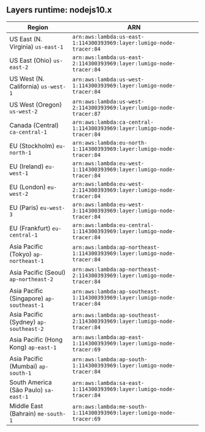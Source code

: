 Layers runtime: nodejs10.x
----
| Region | ARN |
| --- | --- |
|US East (N. Virginia)  `us-east-1`|`arn:aws:lambda:us-east-1:114300393969:layer:lumigo-node-tracer:84`|
|US East (Ohio)  `us-east-2`|`arn:aws:lambda:us-east-2:114300393969:layer:lumigo-node-tracer:84`|
|US West (N. California)  `us-west-1`|`arn:aws:lambda:us-west-1:114300393969:layer:lumigo-node-tracer:84`|
|US West (Oregon)  `us-west-2`|`arn:aws:lambda:us-west-2:114300393969:layer:lumigo-node-tracer:87`|
|Canada (Central)  `ca-central-1`|`arn:aws:lambda:ca-central-1:114300393969:layer:lumigo-node-tracer:84`|
|EU (Stockholm)  `eu-north-1`|`arn:aws:lambda:eu-north-1:114300393969:layer:lumigo-node-tracer:84`|
|EU (Ireland)  `eu-west-1`|`arn:aws:lambda:eu-west-1:114300393969:layer:lumigo-node-tracer:84`|
|EU (London)  `eu-west-2`|`arn:aws:lambda:eu-west-2:114300393969:layer:lumigo-node-tracer:84`|
|EU (Paris)  `eu-west-3`|`arn:aws:lambda:eu-west-3:114300393969:layer:lumigo-node-tracer:84`|
|EU (Frankfurt)  `eu-central-1`|`arn:aws:lambda:eu-central-1:114300393969:layer:lumigo-node-tracer:84`|
|Asia Pacific (Tokyo)  `ap-northeast-1`|`arn:aws:lambda:ap-northeast-1:114300393969:layer:lumigo-node-tracer:84`|
|Asia Pacific (Seoul)  `ap-northeast-2`|`arn:aws:lambda:ap-northeast-2:114300393969:layer:lumigo-node-tracer:84`|
|Asia Pacific (Singapore)  `ap-southeast-1`|`arn:aws:lambda:ap-southeast-1:114300393969:layer:lumigo-node-tracer:84`|
|Asia Pacific (Sydney)  `ap-southeast-2`|`arn:aws:lambda:ap-southeast-2:114300393969:layer:lumigo-node-tracer:84`|
|Asia Pacific (Hong Kong)  `ap-east-1`|`arn:aws:lambda:ap-east-1:114300393969:layer:lumigo-node-tracer:69`|
|Asia Pacific (Mumbai)  `ap-south-1`|`arn:aws:lambda:ap-south-1:114300393969:layer:lumigo-node-tracer:84`|
|South America (São Paulo)  `sa-east-1`|`arn:aws:lambda:sa-east-1:114300393969:layer:lumigo-node-tracer:84`|
|Middle East (Bahrain)  `me-south-1`|`arn:aws:lambda:me-south-1:114300393969:layer:lumigo-node-tracer:69`|

